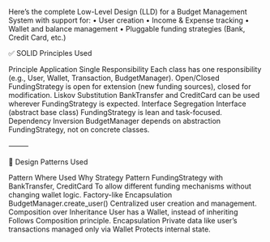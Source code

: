 Here’s the complete Low-Level Design (LLD) for a Budget Management System with support for:
	•	User creation
	•	Income & Expense tracking
	•	Wallet and balance management
	•	Pluggable funding strategies (Bank, Credit Card, etc.)

✅ SOLID Principles Used

Principle	Application
Single Responsibility	Each class has one responsibility (e.g., User, Wallet, Transaction, BudgetManager).
Open/Closed	FundingStrategy is open for extension (new funding sources), closed for modification.
Liskov Substitution	BankTransfer and CreditCard can be used wherever FundingStrategy is expected.
Interface Segregation	Interface (abstract base class) FundingStrategy is lean and task-focused.
Dependency Inversion	BudgetManager depends on abstraction FundingStrategy, not on concrete classes.


⸻

🧠 Design Patterns Used

Pattern	Where Used	Why
Strategy Pattern	FundingStrategy with BankTransfer, CreditCard	To allow different funding mechanisms without changing wallet logic.
Factory-like Encapsulation	BudgetManager.create_user()	Centralized user creation and management.
Composition over Inheritance	User has a Wallet, instead of inheriting	Follows Composition principle.
Encapsulation	Private data like user’s transactions managed only via Wallet	Protects internal state.
